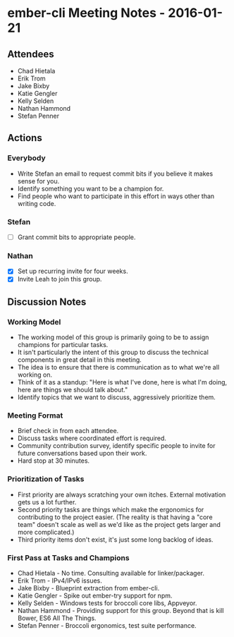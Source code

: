 # ember-cli Meeting Notes - 2016-01-21

## Attendees
* Chad Hietala
* Erik Trom
* Jake Bixby
* Katie Gengler
* Kelly Selden
* Nathan Hammond
* Stefan Penner

## Actions

### Everybody
* Write Stefan an email to request commit bits if you believe it makes sense for you.
* Identify something you want to be a champion for.
* Find people who want to participate in this effort in ways other than writing code.

### Stefan
* [ ] Grant commit bits to appropriate people.

### Nathan
* [x] Set up recurring invite for four weeks.
* [x] Invite Leah to join this group.

## Discussion Notes

### Working Model
* The working model of this group is primarily going to be to assign champions for particular tasks.
* It isn't particularly the intent of this group to discuss the technical components in great detail in this meeting.
* The idea is to ensure that there is communication as to what we're all working on.
* Think of it as a standup: "Here is what I've done, here is what I'm doing, here are things we should talk about."
* Identify topics that we want to discuss, aggressively prioritize them.

### Meeting Format
* Brief check in from each attendee.
* Discuss tasks where coordinated effort is required.
* Community contribution survey, identify specific people to invite for future conversations based upon their work.
* Hard stop at 30 minutes.

### Prioritization of Tasks
* First priority are always scratching your own itches. External motivation gets us a lot further.
* Second priority tasks are things which make the ergonomics for contributing to the project easier. (The reality is that having a "core team" doesn't scale as well as we'd like as the project gets larger and more complicated.)
* Third priority items don't exist, it's just some long backlog of ideas.

### First Pass at Tasks and Champions
* Chad Hietala - No time. Consulting available for linker/packager.
* Erik Trom - IPv4/IPv6 issues.
* Jake Bixby - Blueprint extraction from ember-cli.
* Katie Gengler - Spike out ember-try support for npm.
* Kelly Selden - Windows tests for broccoli core libs, Appveyor.
* Nathan Hammond - Providing support for this group. Beyond that is kill Bower, ES6 All The Things.
* Stefan Penner - Broccoli ergonomics, test suite performance.
